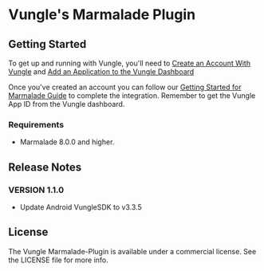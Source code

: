 # Vungle's Marmalade Plugin

## Getting Started
To get up and running with Vungle, you'll need to [Create an Account With Vungle](https://v.vungle.com/dashboard/signup) and [Add an Application to the Vungle Dashboard](https://support.vungle.com/hc/en-us/articles/204249614-Adding-an-Application-to-the-Vungle-Dashboard)

Once you've created an account you can follow our [Getting Started for Marmalade Guide](https://support.vungle.com/hc/en-us/articles/216386427) to complete the integration. Remember to get the Vungle App ID from the Vungle dashboard.

### Requirements
* Marmalade 8.0.0 and higher.

## Release Notes
### VERSION 1.1.0
* Update Android VungleSDK to v3.3.5

## License
The Vungle Marmalade-Plugin is available under a commercial license. See the LICENSE file for more info.
